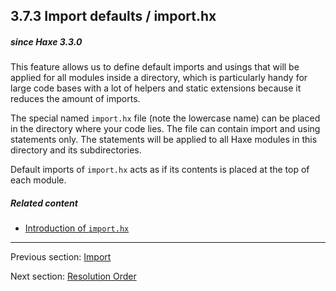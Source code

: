 ## 3.7.3 Import defaults / import.hx

##### since Haxe 3.3.0

This feature allows us to define default imports and usings that will be applied for all modules inside a directory, which is particularly handy for large code bases with a lot of helpers and static extensions because it reduces the amount of imports.

The special named `import.hx` file (note the lowercase name) can be placed in the directory where your code lies. The file can contain import and using statements only. The statements will be applied to all Haxe modules in this directory and its subdirectories.

Default imports of `import.hx` acts as if its contents is placed at the top of each module. 

##### Related content

* [Introduction of `import.hx`](https://haxe.org/blog/importhx-intro/)

---

Previous section: [Import](type-system-import.md)

Next section: [Resolution Order](type-system-resolution-order.md)